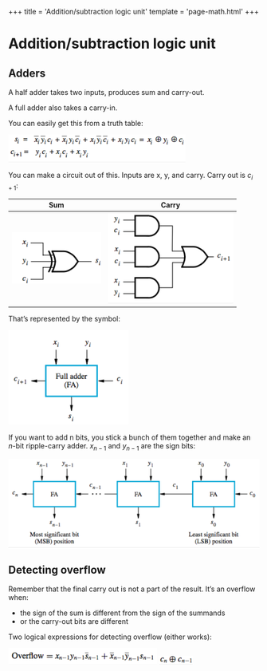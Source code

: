 +++
title = 'Addition/subtraction logic unit'
template = 'page-math.html'
+++
# Addition/subtraction logic unit
## Adders
A half adder takes two inputs, produces sum and carry-out.

A full adder also takes a carry-in.

You can easily get this from a truth table:

![screenshot.png](screenshot-52.png)

You can make a circuit out of this. Inputs are x, y, and carry. Carry out is $c_{i+1}$:

|   Sum  | Carry    |
| --- | --- |
| ![screenshot.png](screenshot-54.png) | ![screenshot.png](screenshot-51.png) |

That’s represented by the symbol:

![Screen Shot](shot.png)

If you want to add n bits, you stick a bunch of them together and make an *n*-bit ripple-carry adder. $x_{n-1}$ and $y_{n-1}$ are the sign bits:

![screenshot.png](screenshot-55.png)

## Detecting overflow
Remember that the final carry out is not a part of the result.
It’s an overflow when:

- the sign of the sum is different from the sign of the summands
- or the carry-out bits are different

Two logical expressions for detecting overflow (either works):

![](a5b4b0e66c6d8e53ab1bfbcf8f5c2d49.png)
![screenshot.png](screenshot-53.png)
